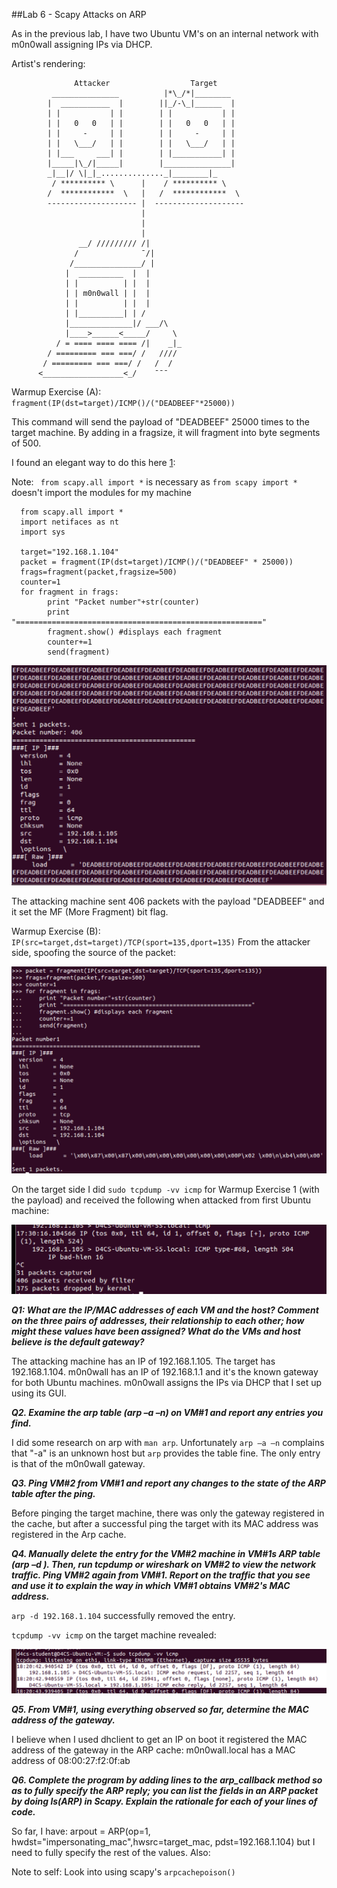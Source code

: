 ##Lab 6 - Scapy Attacks on ARP

As in the previous lab, I have two Ubuntu VM's on an internal network with m0n0wall assigning IPs via DHCP.

Artist's rendering:

                  Attacker                  Target
             _______________          |*\_/*|________
            |  ___________  |        ||_/-\_|______  |
            | |           | |        | |           | |
            | |   0   0   | |        | |   0   0   | |
            | |     -     | |        | |     -     | |
            | |   \___/   | |        | |   \___/   | |
            | |___     ___| |        | |___________| |
            |_____|\_/|_____|        |_______________|
            _|__|/ \|_|_.............._|________|_
             / ********** \      |    / ********** \
            /  ************  \   |   /  ************  \
            -------------------- |  --------------------
                                 |
                                 |
                                 |
                   __/ ///////// /|
                  /              ¯/|
                 /_______________/ |
                |  __________  |  |
                | |          | |  |
                | | m0n0wall | |  |
                | |          | |  |
                | |__________| | /   
                |______________|/ ___/\
                |____>______<_____/     \
              / = ==== ==== ==== /|    _|_
            / ========= === ===/ /   ////
           / ========= === ===/ /   /  / 
          <__________________<_/    ¯¯¯


Warmup Exercise (A): <code>fragment(IP(dst=target)/ICMP()/("DEADBEEF"*25000))</code>

This command will send the payload of "DEADBEEF" 25000 times to the target machine.  By adding in a fragsize, it will fragment into byte segments of 500.

I found an elegant way to do this here [1]:

Note: <code> from scapy.all import *</code> is necessary as <code>from scapy import *</code> doesn't import the modules for my machine

      from scapy.all import *
      import netifaces as nt
      import sys
      
      target="192.168.1.104"
      packet = fragment(IP(dst=target)/ICMP()/("DEADBEEF" * 25000))
      frags=fragment(packet,fragsize=500)
      counter=1
      for fragment in frags:
            print "Packet number"+str(counter)
            print "======================================================="
            fragment.show() #displays each fragment
            counter+=1
            send(fragment)

![Scapy - Nice display!](/images/Lab6-DEADBEEF.png)

The attacking machine sent 406 packets with the payload "DEADBEEF" and it set the MF (More Fragment) bit flag.

Warmup Exercise (B):  <code>IP(src=target,dst=target)/TCP(sport=135,dport=135)</code>
From the attacker side, spoofing the source of the packet:

![Spoofed source](/images/Lab6-spoofed_src_and_des.png)

On the target side I did <code>sudo tcpdump -vv icmp</code> for Warmup Exercise 1 (with the payload) and received the following when attacked from first Ubuntu machine:

![DEADBEEF payload on target!](/images/Lab6-DEADBEEF_on_target.png)

**_Q1: What are the IP/MAC addresses of each VM and the host? Comment on the three pairs of addresses, their relationship to each other; how might these values have been assigned? What do the VMs and host believe is the default gateway?_**

The attacking machine has an IP of 192.168.1.105.  The target has 192.168.1.104.  m0n0wall has an IP of 192.168.1.1 and it's the known gateway for both Ubuntu machines.  m0n0wall assigns the IPs via DHCP that I set up using its GUI.

**_Q2. Examine the arp table (arp –a –n) on VM#1 and report any entries you find._**

I did some research on arp with <code>man arp</code>.
Unfortunately <code>arp –a –n</code> complains that "-a" is an unknown host but <code>arp</code> provides the table fine.
The only entry is that of the m0n0wall gateway.

**_Q3. Ping VM#2 from VM#1 and report any changes to the state of the ARP table after the ping._**

Before pinging the target machine, there was only the gateway registered in the cache, but after a successful ping the target with its MAC address was registered in the Arp cache.

**_Q4. Manually delete the entry for the VM#2 machine in VM#1s ARP table (arp –d <ip>). Then, run tcpdump or wireshark on VM#2 to view the network traffic. Ping VM#2 again from VM#1. Report on the traffic that you see and use it to explain the way in which VM#1 obtains VM#2's MAC address._**

<code>arp -d 192.168.1.104</code> successfully removed the entry.

<code>tcpdump -vv icmp</code> on the target machine revealed:

![tcpdump of ping](/images/Lab6-tcpdump_ping.png)

**_Q5. From VM#1, using everything observed so far, determine the MAC address of the gateway._**

I believe when I used dhclient to get an IP on boot it registered the MAC address of the gateway in the ARP cache:
m0n0wall.local has a MAC address of 08:00:27:f2:0f:ab

**_Q6. Complete the program by adding lines to the arp_callback method so as to fully specify the ARP reply; you can list the fields in an ARP packet by doing ls(ARP) in Scapy. Explain the rationale for each of your lines of code._**

So far, I have:
  arpout = ARP(op=1, hwdst="impersonating_mac",hwsrc=target_mac, pdst=192.168.1.104)
but I need to fully specify the rest of the values.  Also:

Note to self:
Look into using scapy's <code>arpcachepoison()</code>

















[1]: http://rtoodtoo.net/fragmented-ip-packet-forwarding/
